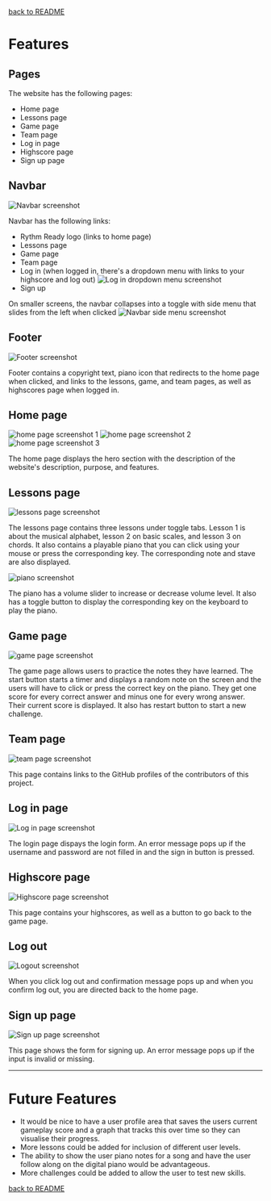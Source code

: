 [back to README](./README.md)
# Features

## Pages

The website has the following pages:
- Home page
- Lessons page
- Game page
- Team page
- Log in page
- Highscore page
- Sign up page

## Navbar
![Navbar screenshot](./readme-images/navbar.png)

Navbar has the following links:
- Rythm Ready logo (links to home page)
- Lessons page
- Game page
- Team page
- Log in (when logged in, there's a dropdown menu with links to your highscore and log out)
![Log in dropdown menu screenshot](./readme-images/login-dropdown-menu.png)
- Sign up

On smaller screens, the navbar collapses into a toggle with side menu that slides from the left when clicked
![Navbar side menu screenshot](./readme-images/navbar-side-menu.png)

## Footer
![Footer screenshot](./readme-images/footer.png)

Footer contains a copyright text, piano icon that redirects to the home page when clicked, and links to the lessons, game, and team pages, as well as highscores page when logged in.

## Home page
![home page screenshot 1](./readme-images/homepage-screenshot1.png)
![home page screenshot 2](./readme-images/homepage-screenshot2.png)
![home page screenshot 3](./readme-images/homepage-screenshot3.png)

The home page displays the hero section with the description of the website's description, purpose, and features.

## Lessons page
![lessons page screenshot](./readme-images/lessons-page.png)

The lessons page contains three lessons under toggle tabs. Lesson 1 is about the musical alphabet, lesson 2 on basic scales, and lesson 3 on chords. It also contains a playable piano that you can click using your mouse or press the corresponding key. The corresponding note and stave are also displayed.

![piano screenshot](./readme-images/piano-screenshot.png)

The piano has a volume slider to increase or decrease volume level. It also has a toggle button to display the corresponding key on the keyboard to play the piano.

## Game page
![game page screenshot](./readme-images/game-screenshot.png)

The game page allows users to practice the notes they have learned. The start button starts a timer and displays a random note on the screen and the users will have to click or press the correct key on the piano. They get one score for every correct answer and minus one for every wrong answer. Their current score is displayed. It also has restart button to start a new challenge.

## Team page
![team page screenshot](./readme-images/team-screenshot.png)

This page contains links to the GitHub profiles of the contributors of this project.

## Log in page
![Log in page screenshot](./readme-images/login-screenshot.png)

The login page dispays the login form. An error message pops up if the username and password are not filled in and the sign in button is pressed. 

## Highscore page
![Highscore page screenshot](./readme-images/highscore-screenshot.png)

This page contains your highscores, as well as a button to go back to the game page.

## Log out
![Logout screenshot](./readme-images/logout-screenshot.png)

When you click log out and confirmation message pops up and when you confirm log out, you are directed back to the home page.

## Sign up page
![Sign up page screenshot](./readme-images/signup-screenshot.png)

This page shows the form for signing up. An error message pops up if the input is invalid or missing.

---

# Future Features 

* It would be nice to have a user profile area that saves the users current gameplay score  and a graph that tracks this over time so they can visualise their progress. 
* More lessons could be added for inclusion of different user levels. 
* The ability to show the user piano notes for a song and have the user follow along on the digital piano would be advantageous. 
* More challenges could be added to allow the user to test new skills.

[back to README](./README.md)
